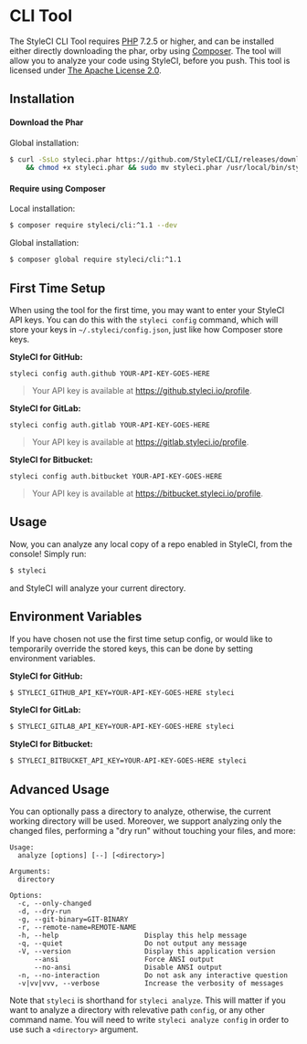 # CLI Tool

The StyleCI CLI Tool requires [PHP](https://php.net) 7.2.5 or higher, and can be installed either directly downloading the phar, orby using [Composer](https://getcomposer.org/). The tool will allow you to analyze your code using StyleCI, before you push. This tool is licensed under [The Apache License 2.0](https://github.com/StyleCI/CLI/blob/1.1/LICENSE).

<a name="installation"></a>
## Installation

#### Download the Phar

Global installation:

```bash
$ curl -SsLo styleci.phar https://github.com/StyleCI/CLI/releases/download/v1.1.0/styleci.phar \
    && chmod +x styleci.phar && sudo mv styleci.phar /usr/local/bin/styleci
```

#### Require using Composer

Local installation:

```bash
$ composer require styleci/cli:^1.1 --dev
```

Global installation:

```bash
$ composer global require styleci/cli:^1.1
```

## First Time Setup

When using the tool for the first time, you may want to enter your StyleCI API keys. You can do this with the `styleci config` command, which will store your keys in `~/.styleci/config.json`, just like how Composer store keys.

**StyleCI for GitHub:**

```
styleci config auth.github YOUR-API-KEY-GOES-HERE
```

> Your API key is available at https://github.styleci.io/profile.

**StyleCI for GitLab:**

```
styleci config auth.gitlab YOUR-API-KEY-GOES-HERE
```

> Your API key is available at https://gitlab.styleci.io/profile.

**StyleCI for Bitbucket:**

```
styleci config auth.bitbucket YOUR-API-KEY-GOES-HERE
```

> Your API key is available at https://bitbucket.styleci.io/profile.


## Usage

Now, you can analyze any local copy of a repo enabled in StyleCI, from the console! Simply run:

```bash
$ styleci
```

and StyleCI will analyze your current directory.

<a name="configuration"></a>
## Environment Variables

If you have chosen not use the first time setup config, or would like to temporarily override the stored keys, this can be done by setting environment variables.

**StyleCI for GitHub:**

```bash
$ STYLECI_GITHUB_API_KEY=YOUR-API-KEY-GOES-HERE styleci
```

**StyleCI for GitLab:**

```bash
$ STYLECI_GITLAB_API_KEY=YOUR-API-KEY-GOES-HERE styleci
```

**StyleCI for Bitbucket:**

```bash
$ STYLECI_BITBUCKET_API_KEY=YOUR-API-KEY-GOES-HERE styleci
```

<a name="usage"></a>
## Advanced Usage

You can optionally pass a directory to analyze, otherwise, the current working directory will be used. Moreover, we support analyzing only the changed files, performing a "dry run" without touching your files, and more:

```
Usage:
  analyze [options] [--] [<directory>]

Arguments:
  directory

Options:
  -c, --only-changed
  -d, --dry-run
  -g, --git-binary=GIT-BINARY
  -r, --remote-name=REMOTE-NAME
  -h, --help                     Display this help message
  -q, --quiet                    Do not output any message
  -V, --version                  Display this application version
      --ansi                     Force ANSI output
      --no-ansi                  Disable ANSI output
  -n, --no-interaction           Do not ask any interactive question
  -v|vv|vvv, --verbose           Increase the verbosity of messages
```

Note that `styleci` is shorthand for `styleci analyze`. This will matter if you want to analyze a directory with relevative path `config`, or any other command name. You will need to write `styleci analyze config` in order to use such a `<directory>` argument.
